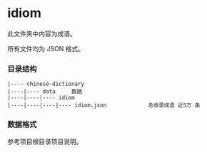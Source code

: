 # idiom

此文件夹中内容为成语。

所有文件均为 JSON 格式。

### 目录结构

```text
|---- chinese-dictionary
|----|---- data     数据
|----|----|---- idiom
|----|----|----|---- idiom.json             总收录成语 近5万 条
```

### 数据格式

参考项目根目录项目说明。